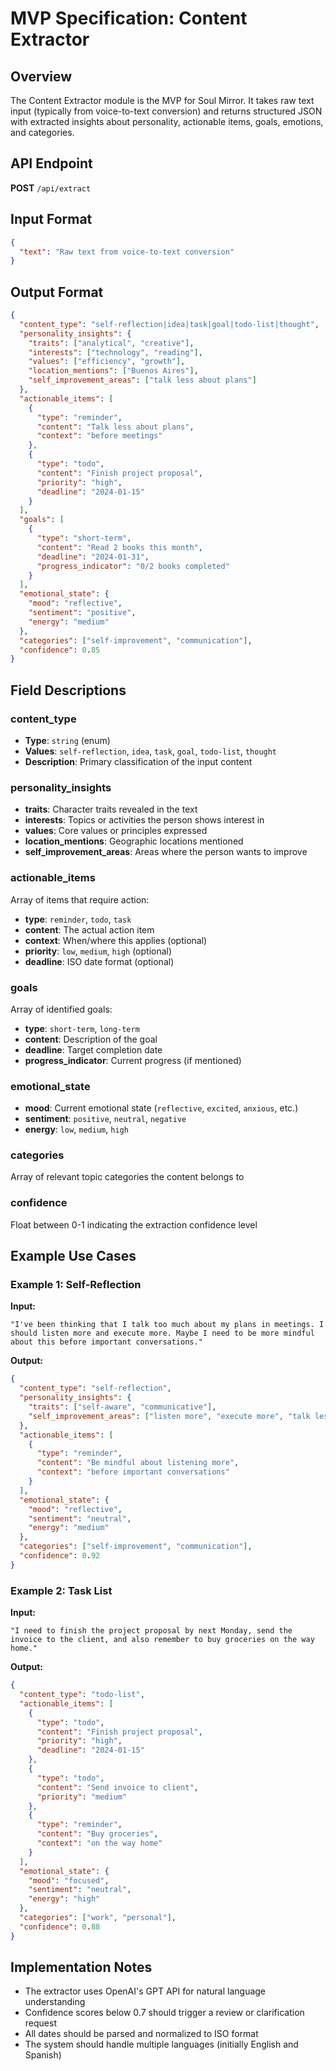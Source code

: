 # MVP Specification: Content Extractor

## Overview

The Content Extractor module is the MVP for Soul Mirror. It takes raw text input (typically from voice-to-text conversion) and returns structured JSON with extracted insights about personality, actionable items, goals, emotions, and categories.

## API Endpoint

**POST** `/api/extract`

## Input Format

```json
{
  "text": "Raw text from voice-to-text conversion"
}
```

## Output Format

```json
{
  "content_type": "self-reflection|idea|task|goal|todo-list|thought",
  "personality_insights": {
    "traits": ["analytical", "creative"],
    "interests": ["technology", "reading"],
    "values": ["efficiency", "growth"],
    "location_mentions": ["Buenos Aires"],
    "self_improvement_areas": ["talk less about plans"]
  },
  "actionable_items": [
    {
      "type": "reminder",
      "content": "Talk less about plans",
      "context": "before meetings"
    },
    {
      "type": "todo",
      "content": "Finish project proposal",
      "priority": "high",
      "deadline": "2024-01-15"
    }
  ],
  "goals": [
    {
      "type": "short-term",
      "content": "Read 2 books this month",
      "deadline": "2024-01-31",
      "progress_indicator": "0/2 books completed"
    }
  ],
  "emotional_state": {
    "mood": "reflective",
    "sentiment": "positive",
    "energy": "medium"
  },
  "categories": ["self-improvement", "communication"],
  "confidence": 0.85
}
```

## Field Descriptions

### content_type
- **Type**: `string` (enum)
- **Values**: `self-reflection`, `idea`, `task`, `goal`, `todo-list`, `thought`
- **Description**: Primary classification of the input content

### personality_insights
- **traits**: Character traits revealed in the text
- **interests**: Topics or activities the person shows interest in
- **values**: Core values or principles expressed
- **location_mentions**: Geographic locations mentioned
- **self_improvement_areas**: Areas where the person wants to improve

### actionable_items
Array of items that require action:
- **type**: `reminder`, `todo`, `task`
- **content**: The actual action item
- **context**: When/where this applies (optional)
- **priority**: `low`, `medium`, `high` (optional)
- **deadline**: ISO date format (optional)

### goals
Array of identified goals:
- **type**: `short-term`, `long-term`
- **content**: Description of the goal
- **deadline**: Target completion date
- **progress_indicator**: Current progress (if mentioned)

### emotional_state
- **mood**: Current emotional state (`reflective`, `excited`, `anxious`, etc.)
- **sentiment**: `positive`, `neutral`, `negative`
- **energy**: `low`, `medium`, `high`

### categories
Array of relevant topic categories the content belongs to

### confidence
Float between 0-1 indicating the extraction confidence level

## Example Use Cases

### Example 1: Self-Reflection
**Input:**
```
"I've been thinking that I talk too much about my plans in meetings. I should listen more and execute more. Maybe I need to be more mindful about this before important conversations."
```

**Output:**
```json
{
  "content_type": "self-reflection",
  "personality_insights": {
    "traits": ["self-aware", "communicative"],
    "self_improvement_areas": ["listen more", "execute more", "talk less about plans"]
  },
  "actionable_items": [
    {
      "type": "reminder",
      "content": "Be mindful about listening more",
      "context": "before important conversations"
    }
  ],
  "emotional_state": {
    "mood": "reflective",
    "sentiment": "neutral",
    "energy": "medium"
  },
  "categories": ["self-improvement", "communication"],
  "confidence": 0.92
}
```

### Example 2: Task List
**Input:**
```
"I need to finish the project proposal by next Monday, send the invoice to the client, and also remember to buy groceries on the way home."
```

**Output:**
```json
{
  "content_type": "todo-list",
  "actionable_items": [
    {
      "type": "todo",
      "content": "Finish project proposal",
      "priority": "high",
      "deadline": "2024-01-15"
    },
    {
      "type": "todo",
      "content": "Send invoice to client",
      "priority": "medium"
    },
    {
      "type": "reminder",
      "content": "Buy groceries",
      "context": "on the way home"
    }
  ],
  "emotional_state": {
    "mood": "focused",
    "sentiment": "neutral",
    "energy": "high"
  },
  "categories": ["work", "personal"],
  "confidence": 0.88
}
```

## Implementation Notes

- The extractor uses OpenAI's GPT API for natural language understanding
- Confidence scores below 0.7 should trigger a review or clarification request
- All dates should be parsed and normalized to ISO format
- The system should handle multiple languages (initially English and Spanish)